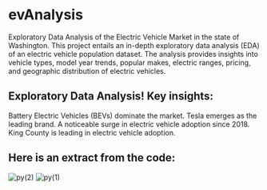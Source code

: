 # evAnalysis
Exploratory Data Analysis of the Electric Vehicle Market in the state of Washington.
This project entails an in-depth exploratory data analysis (EDA) of an electric vehicle population dataset.
The analysis provides insights into vehicle types, model year trends, popular makes, electric ranges, pricing, and geographic distribution of electric vehicles.

## Exploratory Data Analysis! Key insights:
Battery Electric Vehicles (BEVs) dominate the market.
Tesla emerges as the leading brand.
A noticeable surge in electric vehicle adoption since 2018.
King County is leading in electric vehicle adoption.

## Here is an extract from the code:
![py(2)](https://github.com/abdhye/evAnalysis/assets/56081405/2271d5fc-9b10-4a1e-9621-6067a732385e)
![py(1)](https://github.com/abdhye/evAnalysis/assets/56081405/a58b6277-ed40-4c45-b1f6-96c70641b229)
